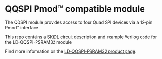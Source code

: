 # QQSPI Pmod&trade; compatible module

The QQSPI module provides access to four Quad SPI devices via a 12-pin Pmod&trade; interface.

This repo contains a SKiDL circuit description and example Verilog code for the LD-QQSPI-PSRAM32 module.

Find more information on the [LD-QQSPI-PSRAM32 product page](https://machdyne.com/product/qqspi-psram32/).
